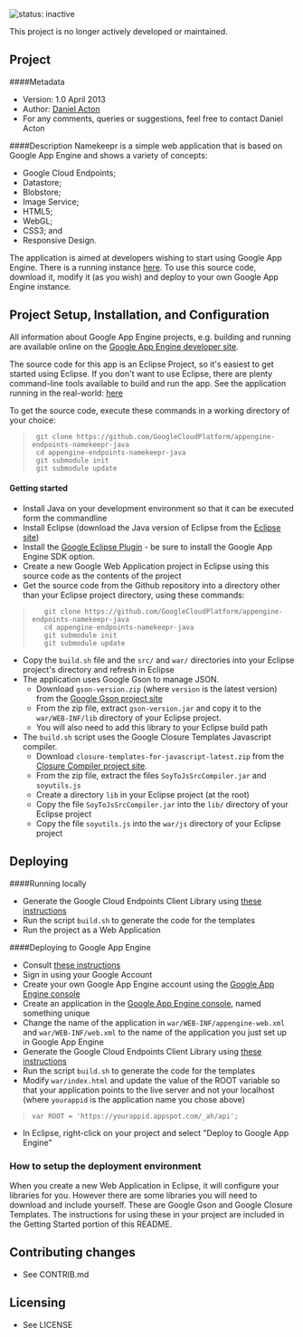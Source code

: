 ![status: inactive](https://img.shields.io/badge/status-inactive-red.svg)

This project is no longer actively developed or maintained.  

## Project
####Metadata
* Version: 1.0 April 2013
* Author: [Daniel Acton](http://plus.ly/daniel.acton)
* For any comments, queries or suggestions, feel free to contact Daniel Acton

####Description
Namekeepr is a simple web application that is based on Google App Engine and shows a variety of concepts:
* Google Cloud Endpoints;
* Datastore;
* Blobstore;
* Image Service;
* HTML5;
* WebGL;
* CSS3; and
* Responsive Design.

The application is aimed at developers wishing to start using Google App Engine. There is a running instance [here](http://namekeepr.appspot.com). To use this source code, download it, modify it (as you wish) and deploy to your own Google App Engine instance.

## Project Setup, Installation, and Configuration
All information about Google App Engine projects, e.g. building and running are available online on the [Google App Engine developer site](https://developers.google.com/appengine).

The source code for this app is an Eclipse Project, so it's easiest to get started using Eclipse. If you don't want to use Eclipse, there are plenty command-line tools available to build and run the app.
See the application running in the real-world: [here](http://namekeepr.appspot.com)

To get the source code, execute these commands in a working directory of your choice:
>      git clone https://github.com/GoogleCloudPlatform/appengine-endpoints-namekeepr-java
>      cd appengine-endpoints-namekeepr-java
>      git submodule init
>      git submodule update

#### Getting started
* Install Java on your development environment so that it can be executed form the commandline
* Install Eclipse (download the Java version of Eclipse from the [Eclipse site](http://www.eclipse.org))
* Install the [Google Eclipse Plugin](https://developers.google.com/appengine/docs/java/tools/eclipse) - be sure to install the Google App Engine SDK option.
* Create a new Google Web Application project in Eclipse using this source code as the contents of the project
* Get the source code from the Github repository into a directory other than your Eclipse project directory, using these commands:
>        git clone https://github.com/GoogleCloudPlatform/appengine-endpoints-namekeepr-java
>        cd appengine-endpoints-namekeepr-java
>        git submodule init
>        git submodule update

* Copy the `build.sh` file and the `src/` and `war/` directories into your Eclipse project's directory and refresh in Eclipse
* The application uses Google Gson to manage JSON.
  *  Download `gson-version.zip` (where `version` is the latest version) from the [Google Gson project site](https://code.google.com/p/google-gson/)  
  *  From the zip file, extract `gson-version.jar` and copy it to the `war/WEB-INF/lib` directory of your Eclipse project.
  *  You will also need to add this library to your Eclipse build path
* The `build.sh` script uses the Google Closure Templates Javascript compiler.
  * Download `closure-templates-for-javascript-latest.zip` from the [Closure Compiler project site](https://code.google.com/p/closure-templates/). 
  * From the zip file, extract the files `SoyToJsSrcCompiler.jar` and `soyutils.js`
  * Create a directory `lib` in your Eclipse project (at the root) 
  * Copy the file `SoyToJsSrcCompiler.jar` into the `lib/` directory of your Eclipse project
  * Copy the file `soyutils.js` into the `war/js` directory of your Eclipse project

## Deploying
####Running locally
* Generate the Google Cloud Endpoints Client Library using [these instructions](https://developers.google.com/appengine/docs/java/endpoints/gen_clients)
* Run the script `build.sh` to generate the code for the templates
* Run the project as a Web Application

####Deploying to Google App Engine
* Consult [these instructions](https://developers.google.com/appengine/docs/java/gettingstarted/uploading)
* Sign in using your Google Account
* Create your own Google App Engine account using the [Google App Engine console](https://appengine.google.com)
* Create an application in the [Google App Engine console](https://appengine.google.com), named something unique
* Change the name of the application in `war/WEB-INF/appengine-web.xml` and `war/WEB-INF/web.xml` to the name of the application you just set up in Google App Engine
* Generate the Google Cloud Endpoints Client Library using [these instructions](https://developers.google.com/appengine/docs/java/endpoints/gen_clients)
* Run the script `build.sh` to generate the code for the templates
* Modify `war/index.html` and update the value of the ROOT variable so that your application points to the live server and not your localhost (where `yourappid` is the application name you chose above)
>     var ROOT = 'https://yourappid.appspot.com/_ah/api';

* In Eclipse, right-click on your project and select "Deploy to Google App Engine"

### How to setup the deployment environment
When you create a new Web Application in Eclipse, it will configure your libraries for you. However there are some libraries you will need to download and include yourself. These are Google Gson and Google Closure Templates. The instructions for using these in your project are included in the Getting Started portion of this README.

## Contributing changes

* See CONTRIB.md

## Licensing

* See LICENSE

